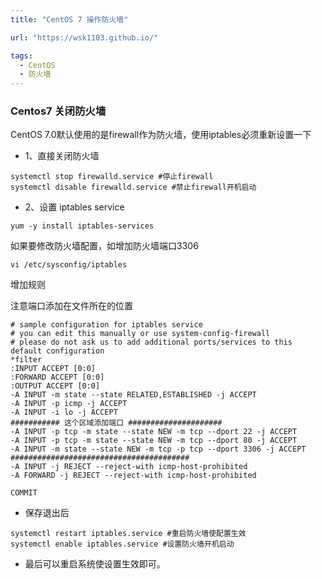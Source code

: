 ```yaml
---
title: "CentOS 7 操作防火墙"

url: "https://wsk1103.github.io/"

tags:
  - CentOS
  - 防火墙
---
```


### Centos7 关闭防火墙
CentOS 7.0默认使用的是firewall作为防火墙，使用iptables必须重新设置一下
- 1、直接关闭防火墙  

```
systemctl stop firewalld.service #停止firewall  
systemctl disable firewalld.service #禁止firewall开机启动
```

- 2、设置 iptables service  

```
yum -y install iptables-services
```

如果要修改防火墙配置，如增加防火墙端口3306  

```
vi /etc/sysconfig/iptables
```
 
增加规则

注意端口添加在文件所在的位置
```
# sample configuration for iptables service
# you can edit this manually or use system-config-firewall
# please do not ask us to add additional ports/services to this default configuration
*filter
:INPUT ACCEPT [0:0]
:FORWARD ACCEPT [0:0]
:OUTPUT ACCEPT [0:0]
-A INPUT -m state --state RELATED,ESTABLISHED -j ACCEPT
-A INPUT -p icmp -j ACCEPT
-A INPUT -i lo -j ACCEPT
########### 这个区域添加端口 #####################
-A INPUT -p tcp -m state --state NEW -m tcp --dport 22 -j ACCEPT
-A INPUT -p tcp -m state --state NEW -m tcp --dport 80 -j ACCEPT
-A INPUT -m state --state NEW -m tcp -p tcp --dport 3306 -j ACCEPT
########################################
-A INPUT -j REJECT --reject-with icmp-host-prohibited
-A FORWARD -j REJECT --reject-with icmp-host-prohibited

COMMIT

```

- 保存退出后  

```
systemctl restart iptables.service #重启防火墙使配置生效  
systemctl enable iptables.service #设置防火墙开机启动
```
 
- 最后可以重启系统使设置生效即可。
